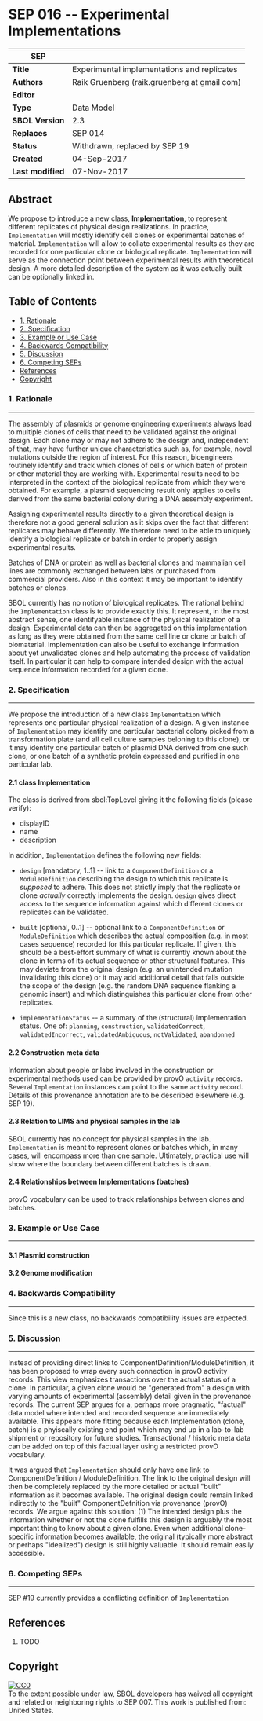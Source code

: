 SEP 016 -- Experimental Implementations
======================================================


SEP                   | <leave empty>
----------------------|--------------
**Title**             | Experimental implementations and replicates
**Authors**           | Raik Gruenberg (raik.gruenberg at gmail com)
**Editor**            | 
**Type**              | Data Model
**SBOL Version**      | 2.3
**Replaces**          | SEP 014
**Status**            | Withdrawn, replaced by SEP 19
**Created**           | 04-Sep-2017
**Last modified**     | 07-Nov-2017


Abstract
-----------

We propose to introduce a new class, **Implementation**, to represent different
replicates of physical design realizations. In practice, `Implementation` will
mostly identify cell clones or experimental batches of
material. `Implementation` will allow to collate experimental results as they
are recorded for one particular clone or biological replicate. `Implementation`
will serve as the connection point between experimental results with theoretical
design. A more detailed description of the system as it was actually built can be optionally linked in. 

Table of Contents
---------------------

* [1. Rationale](#rationale)
* [2. Specification](#specification)
* [3. Example or Use Case](#example)
* [4. Backwards Compatibility](#compatibility)
* [5. Discussion](#discussion)
* [6. Competing SEPs](#competing_seps)
* [References](#references)
* [Copyright](#copyright)

### 1. Rationale <a name="rationale"></a>
----------------

The assembly of plasmids or genome engineering experiments always lead to multiple clones of cells that need to be validated against the original design. Each clone may or may not adhere to the design and, independent of that, may have further unique characteristics such as, for example, novel mutations outside the region of interest. For this reason, bioengineers routinely identify and track which clones of cells or which batch of protein or other material they are working with. Experimental results need to be interpreted in the context of the biological replicate from which they were obtained. For example, a plasmid sequencing result only applies to cells derived from the same bacterial colony during a DNA assembly experiment. 

Assigning experimental results directly to a given theoretical design is therefore not a good general solution as it skips over the fact that different replicates may behave differently. We therefore need to be able to uniquely identify a biological replicate or batch in order to properly assign experimental results. 

Batches of DNA or protein as well as bacterial clones and mammalian cell lines are commonly exchanged between labs or purchased from commercial providers. Also in this context it may be important to identify batches or clones.

SBOL currently has no notion of biological replicates. The rational behind the `Implementation` class is to provide exactly this. It represent, in the most abstract sense, one identifyable instance of the physical realization of a design. Experimental data can then be aggregated on this implementation as long as they were obtained from the same cell line or clone or batch of biomaterial. Implementation can also be useful to exchange information about yet unvalidated clones and help automating the process of validation itself. In particular it can help to compare intended design with the actual sequence information recorded for a given clone.


### 2. Specification <a name="specification"></a>
----------------------------------------------

We propose the introduction of a new class `Implementation` which represents one particular physical realization of a design. A given instance of `Implementation` may identify one particular bacterial colony picked from a transformation plate (and all cell culture samples beloning to this clone), or it may identify one particular batch of plasmid DNA derived from one such clone, or one batch of a synthetic protein expressed and purified in one particular lab. 

#### 2.1 class Implementation

The class is derived from sbol:TopLevel giving it the following fields (please verify):
  - displayID
  - name
  - description

In addition, `Implementation` defines the following new fields:

  - `design` [mandatory, 1..1] -- link to a `ComponentDefinition` or a `ModuleDefinition` describing the design to which this replicate is *supposed* to adhere. This does not strictly imply that the replicate or clone *actually* correctly implements the design. `design` gives direct access to the sequence information against which different clones or replicates can be validated.

  - `built` [optional, 0..1] -- optional link to a `ComponentDefinition` or `ModuleDefinition` which describes the actual composition (e.g. in most cases sequence) recorded for this particular replicate. If given, this should be a best-effort summary of what is currently known about the clone in terms of its actual sequence or other structural features. This may deviate from the original design (e.g. an unintended mutation invalidating this clone) or it may add additional detail that falls outside the scope of the design (e.g. the random DNA sequence flanking a genomic insert) and which distinguishes this particular clone from other replicates.
  
  - `implementationStatus` -- a summary of the (structural) implementation status. One of: `planning`, `construction`, `validatedCorrect`, `validatedIncorrect`, `validatedAmbiguous`, `notValidated`, `abandonned`
 
#### 2.2 Construction meta data

Information about people or labs involved in the construction or experimental methods used can be provided by provO `activity` records. Several `Implementation` instances can point to the same `activity` record. Details of this provenance annotation are to be described elsewhere (e.g. SEP 19). 
 
#### 2.3 Relation to LIMS and physical samples in the lab

SBOL currently has no concept for physical samples in the lab. `Implementation` is meant to represent clones or batches which, in many cases, will encompass more than one sample. Ultimately, practical use will show where the boundary between different batches is drawn. 

#### 2.4 Relationships between Implementations (batches)

provO vocabulary can be used to track relationships between clones and batches.

### 3. Example or Use Case <a name='example'></a>
-------------------------------

#### 3.1 Plasmid construction


#### 3.2 Genome modification


### 4. Backwards Compatibility <a name='compatibility'></a>
-----------------

Since this is a new class, no backwards compatibility issues are expected.


### 5. Discussion <a name='discussion'></a>
-----------------

Instead of providing direct links to ComponentDefinition/ModuleDefinition, it has been proposed to wrap every such connection in provO activity records. This view emphasizes transactions over the actual status of a clone. In particular, a given clone would be "generated from" a design with varying amounts of experimental (assembly) detail given in the provenance records. The current SEP argues for a, perhaps more pragmatic, "factual" data model where intended and recorded sequence are immediately available. This appears more fitting because each Implementation (clone, batch) is a phyiscally existing end point which may end up in a lab-to-lab shipment or repository for future studies. Transactional / historic meta data can be added on top of this factual layer using a restricted provO vocabulary. 

It was argued that `Implementation` should only have one link to ComponentDefinition / ModuleDefinition. The link to the original design will then be completely replaced by the more detailed or actual "built" information as it becomes available. The original design could remain linked indirectly to the "built" ComponentDefnition via provenance (provO) records. We argue against this solution: (1) The intended design plus the information whether or not the clone fulfills this design is arguably the most important thing to know about a given clone. Even when additional clone-specific information becomes available, the original (typically more abstract or perhaps "idealized") design is still highly valuable. It should remain easily accessible.


### 6. Competing SEPs <a name='competing_seps'></a>
-----------------

SEP #19 currently provides a conflicting definition of `Implementation`

References <a name='references'></a>
----------------

1. TODO

["Design-Build-Test" thread]: https://groups.google.com/forum/#!topic/sbol-dev/AnpwJP2_f5A

Copyright <a name='copyright'></a>
-------------
<p xmlns:dct="http://purl.org/dc/terms/" xmlns:vcard="http://www.w3.org/2001/vcard-rdf/3.0#">
  <a rel="license"
     href="http://creativecommons.org/publicdomain/zero/1.0/">
    <img src="http://i.creativecommons.org/p/zero/1.0/88x31.png" style="border-style: none;" alt="CC0" />
  </a>
  <br />
  To the extent possible under law,
  <a rel="dct:publisher"
     href="sbolstandard.org">
    <span property="dct:title">SBOL developers</span></a>
  has waived all copyright and related or neighboring rights to
  <span property="dct:title">SEP 007</span>.
This work is published from:
<span property="vcard:Country" datatype="dct:ISO3166"
      content="US" about="sbolstandard.org">
  United States</span>.
</p>
